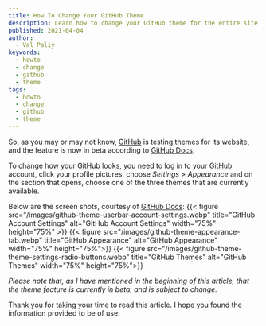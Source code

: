 ```yaml
---
title: How To Change Your GitHub Theme
description: Learn how to change your GitHub theme for the entire site.
published: 2021-04-04
author:
  - Val Paliy
keywords:
  - howto
  - change
  - github
  - theme
tags:
  - howto
  - change
  - github
  - theme
---
```


So, as you may or may not know, [GitHub](https://github.com/) is testing themes for its website, and the feature is now in beta according to [GitHub Docs](https://docs.github.com/en/github/setting-up-and-managing-your-github-user-account/managing-your-theme-settings).

To change how your [GitHub](https://github.com/) looks, you need to log in to your [GitHub](https://github.com/) account, click your profile pictures, choose _Settings_ > _Appearance_ and on the section that opens, choose one of the three themes that are currently available.

Below are the screen shots, courtesy of [GitHub Docs](https://docs.github.com/en/github/setting-up-and-managing-your-github-user-account/managing-your-theme-settings):
{{< figure src="/images/github-theme-userbar-account-settings.webp" title="GitHub Account Settings" alt="GitHub Account Settings" width="75%" height="75%" >}}
{{< figure src="/images/github-theme-appearance-tab.webp" title="GitHub Appearance" alt="GitHub Appearance" width="75%" height="75%">}}
{{< figure src="/images/github-theme-theme-settings-radio-buttons.webp" title="GitHub Themes" alt="GitHub Themes" width="75%" height="75%">}}

_Please note that, as I have mentioned in the beginning of this article, that the theme feature is currently in beta, and is subject to change._

Thank you for taking your time to read this article. I hope you found the information provided to be of use.

